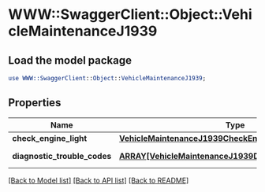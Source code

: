 # WWW::SwaggerClient::Object::VehicleMaintenanceJ1939

## Load the model package
```perl
use WWW::SwaggerClient::Object::VehicleMaintenanceJ1939;
```

## Properties
Name | Type | Description | Notes
------------ | ------------- | ------------- | -------------
**check_engine_light** | [**VehicleMaintenanceJ1939CheckEngineLight**](VehicleMaintenanceJ1939CheckEngineLight.md) |  | [optional] 
**diagnostic_trouble_codes** | [**ARRAY[VehicleMaintenanceJ1939DiagnosticTroubleCodes]**](VehicleMaintenanceJ1939DiagnosticTroubleCodes.md) | J1939 DTCs. | [optional] 

[[Back to Model list]](../README.md#documentation-for-models) [[Back to API list]](../README.md#documentation-for-api-endpoints) [[Back to README]](../README.md)


